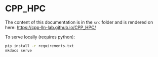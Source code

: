 # CPP_HPC


The content of this documentation is in the `src` folder
and is rendered on here: https://cpp-lln-lab.github.io/CPP_HPC/

To serve locally (requires python):

```bash
pip install -r requirements.txt
mkdocs serve
```
